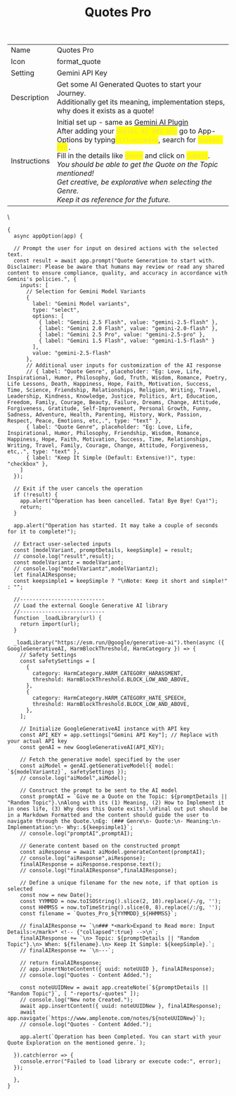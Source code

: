 ﻿---
title: Quotes Pro
uuid: e26c4194-9ed1-11f0-a5d0-2374c354183a
version: 126
created: '2025-10-01T19:51:12+05:30'
updated: '2025-10-31T17:42:05+05:30'
tags:
  - '-9-permanent'
  - '-amplenote/mine'
---

| | |
|-|-|
|Name<!-- {"cell":{"colwidth":102}} -->|Quotes Pro|
|Icon<!-- {"cell":{"colwidth":105}} -->|format_quote|
|Setting|Gemini API Key|
|Description|Get some AI Generated Quotes to start your Journey.<br />Additionally get its meaning, implementation steps, why does it exists as a quote!|
|Instructions|Initial set up - same as [Gemini AI Plugin](https://www.amplenote.com/plugins/GhcHPJJS2wrcx9Y8rdUhzLTt) <br />After adding your <mark style="color:#F3DE6C;">`Gemini AI API key`<!-- {"cycleColor":"36"} --></mark> go to App-Options by typing<mark style="color:#F3DE6C;">`ctrl+o/cmd+o`<!-- {"cycleColor":"36"} --></mark>, search for <mark style="color:#F3DE6C;">`Quotes Pro`<!-- {"cycleColor":"36"} --></mark>`.`<br />Fill in the details like <mark style="color:#F3DE6C;">`genre`<!-- {"cycleColor":"36"} --></mark> and click on <mark style="color:#F3DE6C;">`Submit`<!-- {"cycleColor":"36"} --></mark>.<br />*You should be able to get the Quote on the Topic mentioned!<br />Get creative, be explorative when selecting the Genre.<br />Keep it as reference for the future.*|
\

```
{
  async appOption(app) {

  // Prompt the user for input on desired actions with the selected text.
  const result = await app.prompt("Quote Generation to start with. Disclaimer: Please be aware that humans may review or read any shared content to ensure compliance, quality, and accuracy in accordance with Gemini's policies.", {
    inputs: [
      // Selection for Gemini Model Variants
      { 
        label: "Gemini Model variants", 
        type: "select", 
        options: [
          { label: "Gemini 2.5 Flash", value: "gemini-2.5-flash" }, 
          { label: "Gemini 2.0 Flash", value: "gemini-2.0-flash" }, 
          { label: "Gemini 2.5 Pro", value: "gemini-2.5-pro" }, 
          { label: "Gemini 1.5 Flash", value: "gemini-1.5-flash" }
        ],
        value: "gemini-2.5-flash"
      },
      // Additional user inputs for customization of the AI response
	  // { label: "Quote Genre", placeholder: "Eg: Love, Life, Inspirational, Humor, Philosophy, God, Truth, Wisdom, Romance, Poetry, Life Lessons, Death, Happiness, Hope, Faith, Motivation, Success, Time, Science, Friendship, Relationships, Religion, Writing, Travel, Leadership, Kindness, Knowledge, Justice, Politics, Art, Education, Freedom, Family, Courage, Beauty, Failure, Dreams, Change, Attitude, Forgiveness, Gratitude, Self-Improvement, Personal Growth, Funny, Sadness, Adventure, Health, Parenting, History, Work, Passion, Respect, Peace, Emotions, etc,.", type: "text" },
	  { label: "Quote Genre", placeholder: "Eg: Love, Life, Inspirational, Humor, Philosophy, Friendship, Wisdom, Romance, Happiness, Hope, Faith, Motivation, Success, Time, Relationships, Writing, Travel, Family, Courage, Change, Attitude, Forgiveness, etc,.", type: "text" },
      { label: "Keep It Simple (Default: Extensive!)", type: "checkbox" },
    ]
  });

  // Exit if the user cancels the operation
  if (!result) {
    app.alert("Operation has been cancelled. Tata! Bye Bye! Cya!");
    return;
  }
  
  app.alert("Operation has started. It may take a couple of seconds for it to complete!");

  // Extract user-selected inputs
  const [modelVariant, promptDetails, keepSimple] = result;
  // console.log("result",result);  
  const modelVariantz = modelVariant;
  // console.log("modelVariantz",modelVariantz);
  let finalAIResponse;
  const keepsimple1 = keepSimple ? "\nNote: Keep it short and simple!" : "";

  //---------------------------
  // Load the external Google Generative AI library
  //---------------------------
  function _loadLibrary(url) {
    return import(url);
  }

  _loadLibrary("https://esm.run/@google/generative-ai").then(async ({ GoogleGenerativeAI, HarmBlockThreshold, HarmCategory }) => {
	// Safety Settings
	const safetySettings = [
	  {
		category: HarmCategory.HARM_CATEGORY_HARASSMENT,
		threshold: HarmBlockThreshold.BLOCK_LOW_AND_ABOVE,
	  },
	  {
		category: HarmCategory.HARM_CATEGORY_HATE_SPEECH,
		threshold: HarmBlockThreshold.BLOCK_LOW_AND_ABOVE,
	  },
	];

    // Initialize GoogleGenerativeAI instance with API key
    const API_KEY = app.settings["Gemini API Key"]; // Replace with your actual API key
    const genAI = new GoogleGenerativeAI(API_KEY);

    // Fetch the generative model specified by the user
    const aiModel = genAI.getGenerativeModel({ model: `${modelVariantz}`, safetySettings });
	// console.log("aiModel",aiModel);

    // Construct the prompt to be sent to the AI model
    const promptAI = `Give me a Quote on the Topic: ${promptDetails || "Random Topic"}.\nAlong with its (1) Meaning, (2) How to Implement it in ones life, (3) Why does this Quote exits!.\nFinal out put should be in a Markdown Formatted and the content should guide the user to navigate through the Quote.\nEg: (### Genre\n- Quote:\n- Meaning:\n- Implementation:\n- Why:.${keepsimple1}`;
	// console.log("promptAI",promptAI);
    
    // Generate content based on the constructed prompt
    const aiResponse = await aiModel.generateContent(promptAI);
	// console.log("aiResponse",aiResponse);
    finalAIResponse = aiResponse.response.text();
	// console.log("finalAIResponse",finalAIResponse);

    // Define a unique filename for the new note, if that option is selected
    const now = new Date();
    const YYMMDD = now.toISOString().slice(2, 10).replace(/-/g, '');
    const HHMMSS = now.toTimeString().slice(0, 8).replace(/:/g, '');
    const filename = `Quotes_Pro_${YYMMDD}_${HHMMSS}`;
	
	// finalAIResponse += `\n### *<mark>Expand to Read more: Input Details:</mark>* <!-- {"collapsed":true} -->\n`;
	finalAIResponse += `\n> Topic: ${promptDetails || "Random Topic"}.\n> When: ${filename}.\n> Keep It Simple: ${keepSimple}.`;
	// finalAIResponse += `\n---`;

	// return finalAIResponse;
	// app.insertNoteContent({ uuid: noteUUID }, finalAIResponse);
	// console.log("Quotes - Content Added.");

	const noteUUIDNew = await app.createNote(`${promptDetails || "Random Topic"}`, [ "-reports/-quotes" ]);
	// console.log("New note Created.");
	await app.insertContent({ uuid: noteUUIDNew }, finalAIResponse);
	await app.navigate(`https://www.amplenote.com/notes/${noteUUIDNew}`);
	// console.log("Quotes - Content Added.");
	
	app.alert(`Operation has been Completed. You can start with your Quote Exploration on the mentioned genre.`);
    
  }).catch(error => {
    console.error("Failed to load library or execute code:", error);
  });

  },
}
```